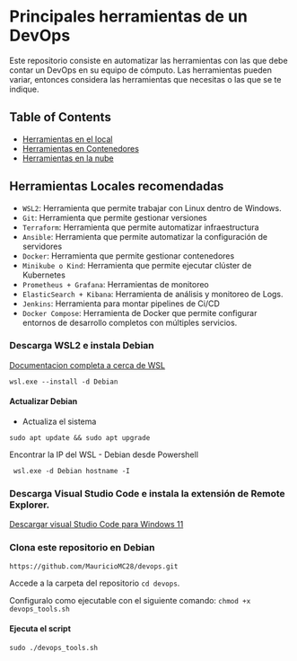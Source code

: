 # Principales herramientas de un DevOps

Este repositorio consiste en automatizar las herramientas con las que debe contar un DevOps en su equipo de cómputo.
Las herramientas pueden variar, entonces considera las herramientas que necesitas o las que se te indique.

## Table of Contents
- [Herramientas en el local](##Herramientas_Locales_recomendadas)
- [Herramientas en Contenedores](#Herramientas_en_Contenedores)
- [Herramientas en la nube](#Herramientas_en_la_nube)

## Herramientas Locales recomendadas 
- `WSL2`: Herramienta que permite trabajar con Linux dentro de Windows.
- `Git`: Herramienta que permite gestionar versiones
- `Terraform`: Herramienta que permite automatizar infraestructura
- `Ansible`: Herramienta que permite automatizar la configuración de servidores
- `Docker`: Herramienta que permite gestionar contenedores
- `Minikube o Kind`: Herramienta que permite ejecutar clúster de Kubernetes
- `Prometheus + Grafana`: Herramientas de monitoreo
- `ElasticSearch + Kibana`: Herramienta de análisis y monitoreo de Logs.
- `Jenkins`: Herramienta para montar pipelines de Ci/CD
- `Docker Compose`: Herramienta de Docker que permite configurar entornos de desarrollo completos con múltiples servicios.

### Descarga WSL2 e instala Debian
<a href="https://learn.microsoft.com/en-us/windows/wsl/install#install-wsl-command"> Documentacion completa a cerca de WSL </a>
```
wsl.exe --install -d Debian
```

#### Actualizar Debian
- Actualiza el sistema
```
sudo apt update && sudo apt upgrade
```
Encontrar la IP del WSL - Debian desde Powershell
```
 wsl.exe -d Debian hostname -I
```

### Descarga Visual Studio Code e instala la extensión de Remote Explorer.

<a href="https://code.visualstudio.com/sha/download?build=stable&os=win32-x64-user"> Descargar visual Studio Code para Windows 11 </a>

### Clona este repositorio en Debian
```
https://github.com/MauricioMC28/devops.git
```
Accede a la carpeta del repositorio `cd devops`.

Configuralo como ejecutable con el siguiente comando: `chmod +x devops_tools.sh`
#### Ejecuta el script
```
sudo ./devops_tools.sh
```
